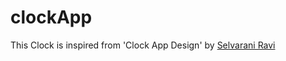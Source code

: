 # clockApp
 This Clock is inspired from 'Clock App Design' by [Selvarani Ravi](https://www.uplabs.com/posts/clock-app-design-82611475-8f6e-438e-88e4-df27949073ab#) 
